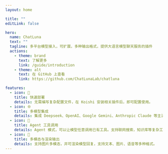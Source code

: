 ```yaml
---
layout: home

title: ""
editLink: false

hero:
  name: ChatLuna
  text: ""
  tagline: 多平台模型接入，可扩展，多种输出格式，提供大语言模型聊天服务的插件
  actions:
    - theme: brand
      text: 了解更多
      link: /guide/introduction
    - theme: alt
      text: 在 GitHub 上查看
      link: https://github.com/ChatLunaLab/chatluna

features:
  - icon: 🚀
    title: 快速部署
    details: 无需编写复杂配置文件，在 Koishi 安装相关插件后，即可配置使用。
  - icon: 🌐
    title: 多模型集成
    details: 集成 Deepseek、OpenAI、Google Gemini、Anthropic Claude 等主流平台，并持续扩展更多平台。
  - icon: 🔗
    title: Agent 工具调用
    details: Agent 模式，可以让模型任意调用已有工具。支持联网搜索，知识库等复杂工具。
  - icon: 🎨
    title: 多模态与渲染输出
    details: 支持图片多模态，并可渲染模型回复，支持文本、图片、语音等多种格式。
---
```


<script setup>

import { onMounted } from 'vue';
import { fetchReleaseTag } from '.vitepress/utils/fetchReleaseTag.js';

onMounted(() => {
  fetchReleaseTag()
})

</script>
